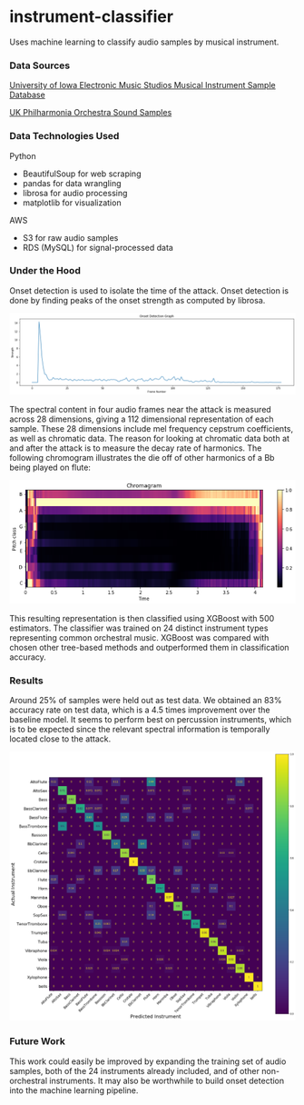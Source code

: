 # instrument-classifier
Uses machine learning to classify audio samples by musical instrument.

### Data Sources

[University of Iowa Electronic Music Studios Musical Instrument Sample Database](http://theremin.music.uiowa.edu/MIS-Pitches-2012)

[UK Philharmonia Orchestra Sound Samples](https://www.philharmonia.co.uk/explore/sound_samples)

### Data Technologies Used

Python

  - BeautifulSoup for web scraping
  - pandas for data wrangling
  - librosa for audio processing
  - matplotlib for visualization

AWS

 - S3 for raw audio samples
 - RDS (MySQL) for signal-processed data

### Under the Hood

Onset detection is used to isolate the time of the attack. Onset detection is done by finding peaks of the onset strength as computed by librosa.

![Onset Strength](onset.png)

The spectral content in four audio frames near the attack is measured across 28 dimensions, giving a 112 dimensional representation of each sample. These 28 dimensions include mel frequency cepstrum coefficients, as well as chromatic data. The reason for looking at chromatic data both at and after the attack is to measure the decay rate of harmonics. The following chromogram illustrates the die off of other harmonics of a Bb being played on flute:

![Chromagram](chromagram.png)

This resulting representation is then classified using XGBoost with 500 estimators.
The classifier was trained on 24 distinct instrument types representing common orchestral music. XGBoost was compared with chosen other tree-based methods and outperformed them in classification accuracy.


### Results

Around 25% of samples were held out as test data. We obtained an 83% accuracy rate on test data, which is a 4.5 times improvement over the baseline model. It seems to perform best on percussion instruments, which is to be expected since the relevant spectral information is temporally located close to the attack.

![Confusion Matrix](confusion_matrix.png)

### Future Work

This work could easily be improved by expanding the training set of audio samples, both of the 24 instruments already included, and of other non-orchestral instruments. It may also be worthwhile to build onset detection into the machine learning pipeline.
